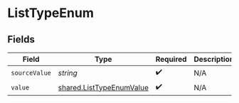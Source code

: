 # ListTypeEnum


## Fields

| Field                                                                       | Type                                                                        | Required                                                                    | Description                                                                 |
| --------------------------------------------------------------------------- | --------------------------------------------------------------------------- | --------------------------------------------------------------------------- | --------------------------------------------------------------------------- |
| `sourceValue`                                                               | *string*                                                                    | :heavy_check_mark:                                                          | N/A                                                                         |
| `value`                                                                     | [shared.ListTypeEnumValue](../../../sdk/models/shared/listtypeenumvalue.md) | :heavy_check_mark:                                                          | N/A                                                                         |